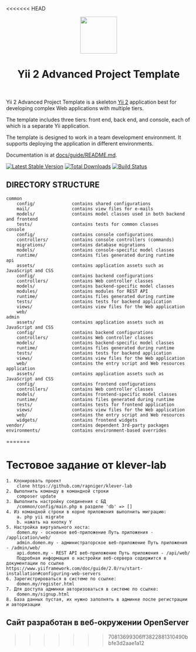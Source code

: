 <<<<<<< HEAD
<p align="center">
    <a href="https://github.com/yiisoft" target="_blank">
        <img src="https://avatars0.githubusercontent.com/u/993323" height="100px">
    </a>
    <h1 align="center">Yii 2 Advanced Project Template</h1>
    <br>
</p>

Yii 2 Advanced Project Template is a skeleton [Yii 2](http://www.yiiframework.com/) application best for
developing complex Web applications with multiple tiers.

The template includes three tiers: front end, back end, and console, each of which
is a separate Yii application.

The template is designed to work in a team development environment. It supports
deploying the application in different environments.

Documentation is at [docs/guide/README.md](docs/guide/README.md).

[![Latest Stable Version](https://img.shields.io/packagist/v/yiisoft/yii2-app-advanced.svg)](https://packagist.org/packages/yiisoft/yii2-app-advanced)
[![Total Downloads](https://img.shields.io/packagist/dt/yiisoft/yii2-app-advanced.svg)](https://packagist.org/packages/yiisoft/yii2-app-advanced)
[![Build Status](https://travis-ci.com/yiisoft/yii2-app-advanced.svg?branch=master)](https://travis-ci.com/yiisoft/yii2-app-advanced)

DIRECTORY STRUCTURE
-------------------

```
common
    config/              contains shared configurations
    mail/                contains view files for e-mails
    models/              contains model classes used in both backend and frontend
    tests/               contains tests for common classes    
console
    config/              contains console configurations
    controllers/         contains console controllers (commands)
    migrations/          contains database migrations
    models/              contains console-specific model classes
    runtime/             contains files generated during runtime
api
    assets/              contains application assets such as JavaScript and CSS
    config/              contains backend configurations
    controllers/         contains Web controller classes
    models/              contains backend-specific model classes
    modules/             contains modules for REST API  
    runtime/             contains files generated during runtime
    tests/               contains tests for backend application    
    views/               contains view files for the Web application
    web/      
admin
    assets/              contains application assets such as JavaScript and CSS
    config/              contains backend configurations
    controllers/         contains Web controller classes
    models/              contains backend-specific model classes
    runtime/             contains files generated during runtime
    tests/               contains tests for backend application    
    views/               contains view files for the Web application
    web/                 contains the entry script and Web resources
application
    assets/              contains application assets such as JavaScript and CSS
    config/              contains frontend configurations
    controllers/         contains Web controller classes
    models/              contains frontend-specific model classes
    runtime/             contains files generated during runtime
    tests/               contains tests for frontend application
    views/               contains view files for the Web application
    web/                 contains the entry script and Web resources
    widgets/             contains frontend widgets
vendor/                  contains dependent 3rd-party packages
environments/            contains environment-based overrides
```
=======
# Тестовое задание от klever-lab
    1. Клонировать проект
        clone https://github.com/rapniger/klever-lab
    2. Выполнить команду в командной строки
        composer update        
    3. Выполнить настройку соединения с БД
        /common/config/main.php в разделе 'db' => []
    4. Из командной строки в корне приложения выполнить миграцию:
        a. php yii migrate
        b. нажать на кнопку Y
    5. Настройка виртуального хоста:
        domen.my - основное веб-приложение Путь приложения - /application/web/
        admin.domen.my - администраторское веб-приложение Путь приложения - /admin/web/
        api.domen.my - REST API веб-приложение Путь приложения - /api/web/
        Подробная информация о настройки веб-сервера содержится в документации по ссылке https://www.yiiframework.com/doc/guide/2.0/ru/start-installation#configuring-web-servers
    6. Зарегистрироваться в системе по ссылке:
        domen.my/register.html
    7. Для доступа админки авторизоваться в системе по ссылке:
        domen.my/signup.html
    8. База данных пустая, их нужно заполнять в админке после регистрации и авторизации
## Сайт разработан в веб-окружении OpenServer
>>>>>>> 70813699306ff3822881310490bbfe3d2aae1a12

